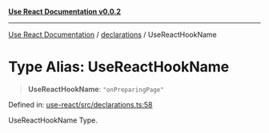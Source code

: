[**Use React Documentation v0.0.2**](../../README.md)

***

[Use React Documentation](../../modules.md) / [declarations](../README.md) / UseReactHookName

# Type Alias: UseReactHookName

> **UseReactHookName**: `"onPreparingPage"`

Defined in: [use-react/src/declarations.ts:58](https://github.com/stonemjs/use-react/blob/a85b32b76e105a7bc655ce084e0841ade8b0df8a/src/declarations.ts#L58)

UseReactHookName Type.
